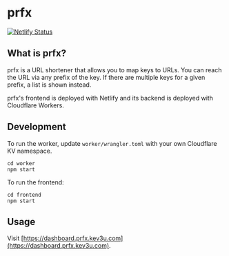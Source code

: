 # prfx

[![Netlify Status](https://api.netlify.com/api/v1/badges/73e15a16-8cfb-43c6-b140-5fccc6c24471/deploy-status)](https://app.netlify.com/sites/visionary-kringle-1257ca/deploys)

## What is prfx?

prfx is a URL shortener that allows you to map keys to URLs.
You can reach the URL via any prefix of the key. If there are
multiple keys for a given prefix, a list is shown instead.

prfx's frontend is deployed with Netlify and its backend is deployed with
Cloudflare Workers.

## Development

To run the worker, update `worker/wrangler.toml` with your own Cloudflare
KV namespace.

```console
cd worker
npm start
```

To run the frontend:

```console
cd frontend
npm start
```

## Usage

Visit [https://dashboard.prfx.kev3u.com](https://dashboard.prfx.kev3u.com).
